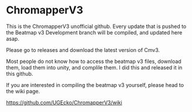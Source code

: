# ChromapperV3
This is the ChromapperV3 unofficial github. Every update that is pushed to the Beatmap v3 Development branch will be compiled, and updated here asap.


Please go to releases and download the latest version of Cmv3.


Most people do not know how to access the beatmap v3 files, download them, load them into unity, and complile them. I did this and released it in this github.

If you are interested in compiling the beatmap v3 yourself, please head to the wiki page.

https://github.com/UGEcko/ChromapperV3/wiki
